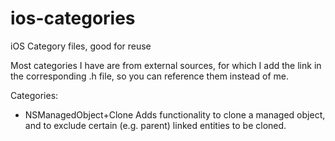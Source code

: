 # ios-categories
iOS Category files, good for reuse

Most categories I have are from external sources, for which I add the link in the corresponding .h file, so you can reference them instead of me.

Categories:
* NSManagedObject+Clone
  Adds functionality to clone a managed object, and to exclude certain (e.g. parent) linked entities to be cloned.
